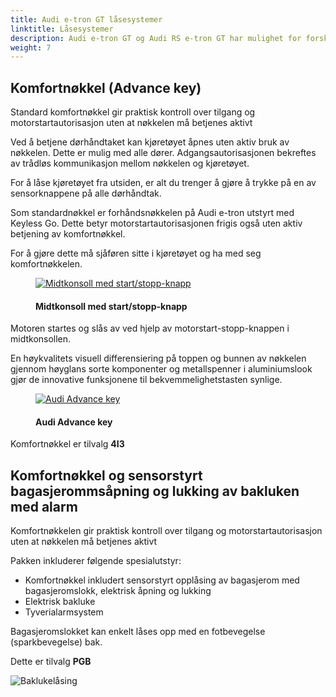 ```yaml
---
title: Audi e-tron GT låsesystemer
linktitle: Låsesystemer
description: Audi e-tron GT og Audi RS e-tron GT har mulighet for forskjellige låsesystemer.
weight: 7
---
```

<!-- markdownlint-disable MD033 -->
## Komfortnøkkel (Advance key) 

Standard komfortnøkkel gir praktisk kontroll over tilgang og motorstartautorisasjon uten at nøkkelen må betjenes aktivt

Ved å betjene dørhåndtaket kan kjøretøyet åpnes uten aktiv bruk av nøkkelen. Dette er mulig med alle dører. Adgangsautorisasjonen bekreftes av trådløs kommunikasjon mellom nøkkelen og kjøretøyet.

For å låse kjøretøyet fra utsiden, er alt du trenger å gjøre å trykke på en av sensorknappene på alle dørhåndtak.

Som standardnøkkel er forhåndsnøkkelen på Audi e-tron utstyrt med Keyless Go. Dette betyr
motorstartautorisasjonen frigis også uten aktiv betjening av komfortnøkkel.

For å gjøre dette må sjåføren sitte i kjøretøyet og ha med seg komfortnøkkelen.

<figure>
    <a href="https://media.electrichasgoneaudi.net/multimedia/models/e-tron/technology/lockingsystems/startbutton.jpg">
        <img src="https://media.electrichasgoneaudi.net/multimedia/models/e-tron/technology/lockingsystems/startbutton.jpg"
        class="img-fluid" alt="Midtkonsoll med start/stopp-knapp" title="Midtkonsoll med start/stopp-knapp">
    </a>
    <figcaption><h4>Midtkonsoll med start/stopp-knapp</h4></figcaption>
</figure>

Motoren startes og slås av ved hjelp av motorstart-stopp-knappen i midtkonsollen.

En høykvalitets visuell differensiering på toppen og bunnen av nøkkelen gjennom høyglans sorte komponenter og metallspenner i aluminiumslook gjør de innovative funksjonene til bekvemmelighetstasten synlige.

<figure>
    <a href="https://media.electrichasgoneaudi.net/multimedia/models/e-tron/technology/lockingsystems/advancekey.jpg">
        <img src="https://media.electrichasgoneaudi.net/multimedia/models/e-tron/technology/lockingsystems/advancekeys.jpg"
        class="img-fluid" alt="Audi Advance key" title="Audi Advance key">
    </a>
    <figcaption><h4>Audi Advance key</h4></figcaption>
</figure>

Komfortnøkkel er tilvalg **4I3**

## Komfortnøkkel og sensorstyrt bagasjerommsåpning og lukking av bakluken med alarm

Komfortnøkkelen gir praktisk kontroll over tilgang og motorstartautorisasjon uten at nøkkelen må betjenes aktivt

Pakken inkluderer følgende spesialutstyr:

- Komfortnøkkel inkludert sensorstyrt opplåsing av bagasjerom med bagasjeromslokk, elektrisk åpning og lukking
- Elektrisk bakluke
- Tyverialarmsystem

Bagasjeromslokket kan enkelt låses opp med en fotbevegelse (sparkbevegelse) bak.

Dette er tilvalg **PGB**

![Baklukelåsing](tailgate_buttons.jpg "Bakluken kan lukkes med knapper og låses")